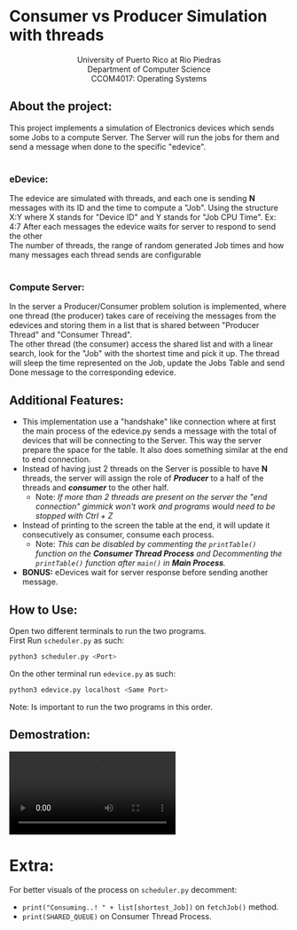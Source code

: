 # Consumer vs Producer Simulation with threads
<p align="center">
University of Puerto Rico at Rio Piedras
  </br>
Department of Computer Science
  </br>
CCOM4017: Operating Systems
  </p>
  
## About the project:
This project implements a simulation of Electronics devices which sends some Jobs to a compute Server. The Server will run the jobs for them
and send a message when done to the specific "edevice". 
</br>
</br>
### eDevice:
The edevice are simulated with threads, and each one is sending **N** messages with its ID and the time to compute a "Job". Using the structure X:Y
where X stands for "Device ID" and Y stands for "Job CPU Time".  Ex: 4:7  After each messages the edevice waits for server to respond to send the other</br>
The number of threads, the range of random generated Job times and how many messages each thread sends are configurable
</br>
</br>
### Compute Server:
In the server a Producer/Consumer problem solution is implemented, where one thread (the producer) takes care of receiving the messages from the edevices and storing them in a list that is shared between "Producer Thread" and "Consumer Thread". </br> The other thread (the consumer) access the shared list and with a
linear search, look for the "Job" with the shortest time and pick it up. The thread will sleep the time represented on the Job, update the Jobs Table and send
Done message to the corresponding edevice.

## Additional Features:
  - This implementation use a "handshake" like connection where at first the main process of the edevice.py sends a message with the total of devices
    that will be connecting to the Server. This way the server prepare the space for the table. It also does something similar at the end to end connection. </br>
  - Instead of having just 2 threads on the Server is possible to have **N** threads, the server will assign the role of ***Producer*** to a half of the threads and 
    ***consumer*** to the other half.
    - Note: *If more than 2 threads are present on the server the "end connection" gimmick won't work and programs would need to be stopped with Ctrl + Z*
  - Instead of printing to the screen the table at the end, it will update it consecutively as consumer, consume each process.
    - Note: *This can be disabled by commenting the `printTable()` function on the **Consumer Thread Process** and Decommenting the `printTable()` function after 
            `main()` in **Main Process**.*
  - **BONUS:** eDevices wait for server response before sending another message.

## How to Use:
Open two different terminals to run the two programs. </br>
First Run `scheduler.py` as such: </br>
```bash
python3 scheduler.py <Port>
```
On the other terminal run `edevice.py` as such: </br>
```bash
python3 edevice.py localhost <Same Port>
```
Note: Is important to run the two programs in this order.

## Demostration: </br>

![Programs-Demo](https://user-images.githubusercontent.com/55097377/134273246-02826cc0-73da-4867-be2e-328ec84ea9cb.mov)

# Extra: </br>
For better visuals of the process on `scheduler.py` decomment:
  - `print("Consuming..! " + list[shortest_Job])` on ``fetchJob()`` method.
  - `print(SHARED_QUEUE)` on Consumer Thread Process.